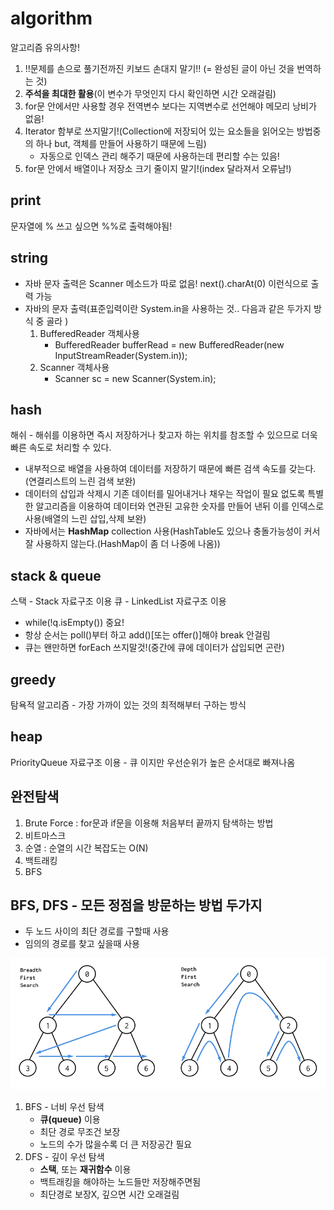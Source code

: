 # algorithm
알고리즘 유의사항!

1. !!문제를 손으로 풀기전까진 키보드 손대지 말기!! (= 완성된 글이 아닌 것을 번역하는 것)
2. **주석을 최대한 활용**(이 변수가 무엇인지 다시 확인하면 시간 오래걸림)
3. for문 안에서만 사용할 경우 전역변수 보다는 지역변수로 선언해야 메모리 낭비가 없음!
4. Iterator 함부로 쓰지말기!(Collection에 저장되어 있는 요소들을 읽어오는 방법중의 하나 but, 객체를 만들어 사용하기 때문에 느림)
   * 자동으로 인덱스 관리 해주기 때문에 사용하는데 편리할 수는 있음! 
5. for문 안에서 배열이나 저장소 크기 줄이지 말기!(index 달라져서 오류남!)

print
-----
문자열에 % 쓰고 싶으면 %%로 출력해야됨!

string
-----
* 자바 문자 출력은 Scanner 메소드가 따로 없음! next().charAt(0) 이런식으로 출력 가능
* 자바의 문자 출력(표준입력이란 System.in을 사용하는 것.. 다음과 같은 두가지 방식 중 골라 )
   1. BufferedReader 객체사용
      * BufferedReader bufferRead = new BufferedReader(new InputStreamReader(System.in));
   2. Scanner 객체사용
      * Scanner sc = new Scanner(System.in);

hash
-----
해쉬 - 해쉬를 이용하면 즉시 저장하거나 찾고자 하는 위치를 참조할 수 있으므로 더욱 빠른 속도로 처리할 수 있다.
   * 내부적으로 배열을 사용하여 데이터를 저장하기 때문에 빠른 검색 속도를 갖는다.(연결리스트의 느린 검색 보완)
   * 데이터의 삽입과 삭제시 기존 데이터를 밀어내거나 채우는 작업이 필요 없도록 특별한 알고리즘을 이용하여 데이터와 연관된 고유한 숫자를 만들어 낸뒤 이를 인덱스로 사용(배열의 느린 삽입,삭제 보완)
   * 자바에서는 **HashMap** collection 사용(HashTable도 있으나 충돌가능성이 커서 잘 사용하지 않는다.(HashMap이 좀 더 나중에 나옴)) 

stack & queue
-----
스택 - Stack 자료구조 이용
큐 - LinkedList 자료구조 이용
   * while(!q.isEmpty()) 중요!
   * 항상 순서는 poll()부터 하고 add()[또는 offer()]해야 break 안걸림
   * 큐는 왠만하면 forEach 쓰지말것!(중간에 큐에 데이터가 삽입되면 곤란)

greedy
------
탐욕적 알고리즘 - 가장 가까이 있는 것의 최적해부터 구하는 방식

heap
----
PriorityQueue 자료구조 이용 - 큐 이지만 우선순위가 높은 순서대로 빠져나옴

완전탐색
--------
1. Brute Force : for문과 if문을 이용해 처음부터 끝까지 탐색하는 방법
2. 비트마스크
3. 순열 : 순열의 시간 복잡도는 O(N)
4. 백트래킹
5. BFS

BFS, DFS - 모든 정점을 방문하는 방법 두가지
------------------------------------------
   * 두 노드 사이의 최단 경로를 구할때 사용
   * 임의의 경로를 찾고 싶을때 사용

<img src="/img/bfsdfs.png" title="bfsdfs" alt="bfsdfs"></img><br/>

1. BFS - 너비 우선 탐색
   * **큐(queue)** 이용
   * 최단 경로 무조건 보장
   * 노드의 수가 많을수록  더 큰 저장공간 필요
2. DFS - 깊이 우선 탐색
   * **스택**, 또는 **재귀함수** 이용
   * 백트래킹을 해야하는 노드들만 저장해주면됨
   * 최단경로 보장X, 깊으면 시간 오래걸림
